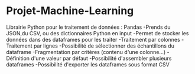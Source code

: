 # Projet-Machine-Learning


Librairie Python pour le traitement de données : Pandas
-Prends du JSON,du CSV, ou des dictionnaires Python en input
-Permet de stocker les données dans des dataframes pour les traiter
  -Traitement par colonnes
  -Traitement par lignes
  -Possibilité de sélectionner des échantillons du dataframe
  -Fragmentation par critères (contenu d'une colonne...)
  -Définition d'une valeur par défaut
-Possibilité d'assembler plusieurs dataframes
-Possibilité d'exporter les dataframes sous format CSV
